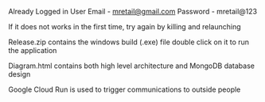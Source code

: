Already Logged in User
Email - mretail@gmail.com
Password - mretail@123

If it does not works in the first time, try again by killing and relaunching

Release.zip contains the windows build (.exe) file double click on it to run the application

Diagram.html contains both high level architecture and MongoDB database design

Google Cloud Run is used to trigger communications to outside people
